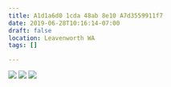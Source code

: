 ```yaml
---
title: A1d1a6d0 1cda 48ab 8e10 A7d3559911f7
date: 2019-06-28T10:16:14-07:00
draft: false
location: Leavenworth WA
tags: []

---
```



[![](https://d17enza3bfujl8.cloudfront.net/IMG_0531.jpg)](/img/img_0531)
[![](https://d17enza3bfujl8.cloudfront.net/IMG_0546.jpg)](/img/img_0546)
[![](https://d17enza3bfujl8.cloudfront.net/IMG_0534.jpg)](/img/img_0534)

